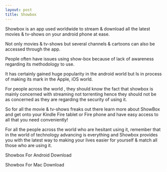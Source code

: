 ```yaml
---
layout: post
title: Showbox
---
```


Showbox is an app used worldwide to stream & download all the latest movies & tv-shows on your android phone at ease.

Not only movies & tv-shows but several channels & cartoons can also be accessed through the app.

People often have issues using show-box because of lack of awareness regarding its methodology to use.

It has certainly gained huge popularity in the android world but Is in process of making its mark in the Apple, iOS world.

For people across the world , they should know the fact that showbox is mainly concerned with streaming not torrenting hence they should not be as concerned as they are regarding the security of using it.

So for all the movie & tv-shows freaks out there learn more about ShowBox and get onto your Kindle Fire tablet or Fire phone and have easy access to all that you need conveniently!

For all the people across the world who are hesitant using it, remember that in the world of technology advancing is everything and Showbox provides you with the latest way to making your lives easier for yourself & match all those who are using it.

Showbox For Android Download

Showbox For Mac Download

